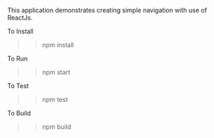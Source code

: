 This application demonstrates creating simple navigation with use of ReactJs.

To Install
>> npm install

To Run
>> npm start

To Test
>> npm test

To Build
>> npm build
